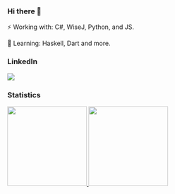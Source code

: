###  Hi there 👋

⚡ Working with: C#, WiseJ, Python, and JS.

🌱 Learning: Haskell, Dart and more.

### LinkedIn

<a href="https://github.com/s0yer" target="_blank"><img src="https://img.shields.io/badge/-LinkedIn-%230077B5?style=for-the-badge&logo=linkedin&logoColor=white" target="_blank"></a> 

### Statistics

<div>
<a href="https://github.com/s0yer">
<img height="180em" src="https://github-readme-stats.vercel.app/api/top-langs/?username=seu-usuário-aqui&layout=compact&langs_count=7&theme=dracula"/>
<img height="180em" src="https://github-readme-stats.vercel.app/api?username=seu-usuário-aqui&show_icons=true&theme=dracula&include_all_commits=true&count_private=true"/>
</div>